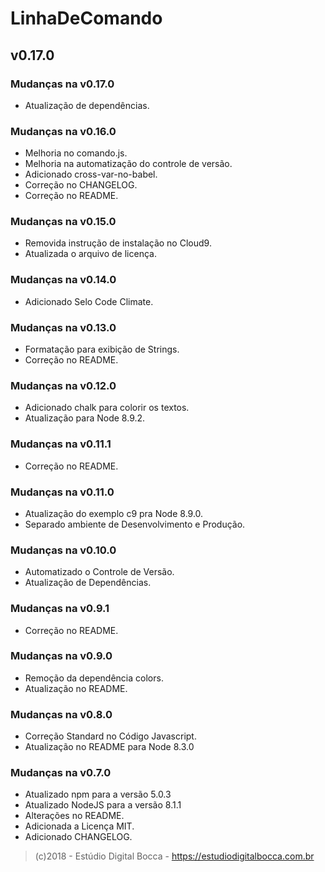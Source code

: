 # LinhaDeComando

## v0.17.0

### Mudanças na v0.17.0

- Atualização de dependências.

### Mudanças na v0.16.0

- Melhoria no comando.js.
- Melhoria na automatização do controle de versão.
- Adicionado cross-var-no-babel.
- Correção no CHANGELOG.
- Correção no README.

### Mudanças na v0.15.0

- Removida instrução de instalação no Cloud9.
- Atualizada o arquivo de licença.

### Mudanças na v0.14.0

- Adicionado Selo Code Climate.

### Mudanças na v0.13.0

- Formatação para exibição de Strings.
- Correção no README.

### Mudanças na v0.12.0

- Adicionado chalk para colorir os textos.
- Atualização para Node 8.9.2.

### Mudanças na v0.11.1

- Correção no README.

### Mudanças na v0.11.0

- Atualização do exemplo c9 pra Node 8.9.0.
- Separado ambiente de Desenvolvimento e Produção.

### Mudanças na v0.10.0

- Automatizado o Controle de Versão.
- Atualização de Dependências.

### Mudanças na v0.9.1

- Correção no README.

### Mudanças na v0.9.0

- Remoção da dependência colors.
- Atualização no README.

### Mudanças na v0.8.0

- Correção Standard no Código Javascript.
- Atualização no README para Node 8.3.0

### Mudanças na v0.7.0

- Atualizado npm para a versão 5.0.3
- Atualizado NodeJS para a versão 8.1.1
- Alterações no README.
- Adicionada a Licença MIT.
- Adicionado CHANGELOG.

>(c)2018 - Estúdio Digital Bocca - <https://estudiodigitalbocca.com.br>